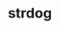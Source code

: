 ---
layout: ism
title: strdog
pretty_title: strdog.
text: |
    Have programmed for close to 48 hours in a 72 hour period. My only question is why is there no strdog(str*,str*);
pretty_date: February 14th, 2013
---
